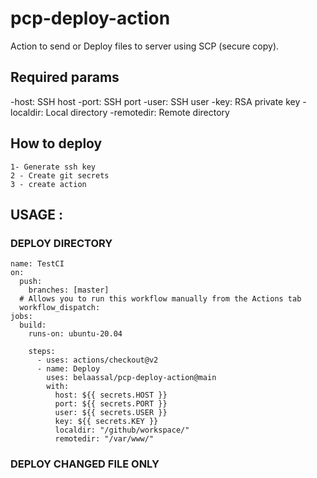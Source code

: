 # pcp-deploy-action

Action to send or Deploy files to server using SCP (secure copy).

## Required params

-host: SSH host
-port: SSH port
-user: SSH user
-key: RSA private key
-localdir: Local directory
-remotedir: Remote directory

## How to deploy

    1- Generate ssh key
    2 - Create git secrets
    3 - create action

## USAGE :

### DEPLOY DIRECTORY

```
name: TestCI
on:
  push:
    branches: [master]
  # Allows you to run this workflow manually from the Actions tab
  workflow_dispatch:
jobs:
  build:
    runs-on: ubuntu-20.04

    steps:
      - uses: actions/checkout@v2
      - name: Deploy
        uses: belaassal/pcp-deploy-action@main
        with:
          host: ${{ secrets.HOST }}
          port: ${{ secrets.PORT }}
          user: ${{ secrets.USER }}
          key: ${{ secrets.KEY }}
          localdir: "/github/workspace/"
          remotedir: "/var/www/"

```

### DEPLOY CHANGED FILE ONLY
